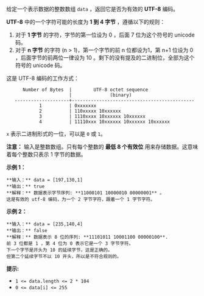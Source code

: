 给定一个表示数据的整数数组 `data` ，返回它是否为有效的 **UTF-8** 编码。

**UTF-8** 中的一个字符可能的长度为 **1 到 4 字节** ，遵循以下的规则：

  1. 对于 **1 字节**  的字符，字节的第一位设为 0 ，后面 7 位为这个符号的 unicode 码。
  2. 对于 **n 字节**  的字符 (n > 1)，第一个字节的前 n 位都设为1，第 n+1 位设为 0 ，后面字节的前两位一律设为 10 。剩下的没有提及的二进制位，全部为这个符号的 unicode 码。

这是 UTF-8 编码的工作方式：

    
    
          Number of Bytes  |        UTF-8 octet sequence
                           |              (binary)
       --------------------+---------------------------------------------
                1          | 0xxxxxxx
                2          | 110xxxxx 10xxxxxx
                3          | 1110xxxx 10xxxxxx 10xxxxxx
                4          | 11110xxx 10xxxxxx 10xxxxxx 10xxxxxx
    

`x` 表示二进制形式的一位，可以是 `0` 或 `1`。

**注意：** 输入是整数数组。只有每个整数的 **最低 8 个有效位** 用来存储数据。这意味着每个整数只表示 1 字节的数据。



**示例 1：**

    
    
    **输入：** data = [197,130,1]
    **输出：** true
    **解释：** 数据表示字节序列: **11000101 10000010 00000001** 。
    这是有效的 utf-8 编码，为一个 2 字节字符，跟着一个 1 字节字符。
    

**示例 2：**

    
    
    **输入：** data = [235,140,4]
    **输出：** false
    **解释：** 数据表示 8 位的序列: **11101011 10001100 00000100**.
    前 3 位都是 1 ，第 4 位为 0 表示它是一个 3 字节字符。
    下一个字节是开头为 10 的延续字节，这是正确的。
    但第二个延续字节不以 10 开头，所以是不符合规则的。
    



**提示:**

  * `1 <= data.length <= 2 * 104`
  * `0 <= data[i] <= 255`

